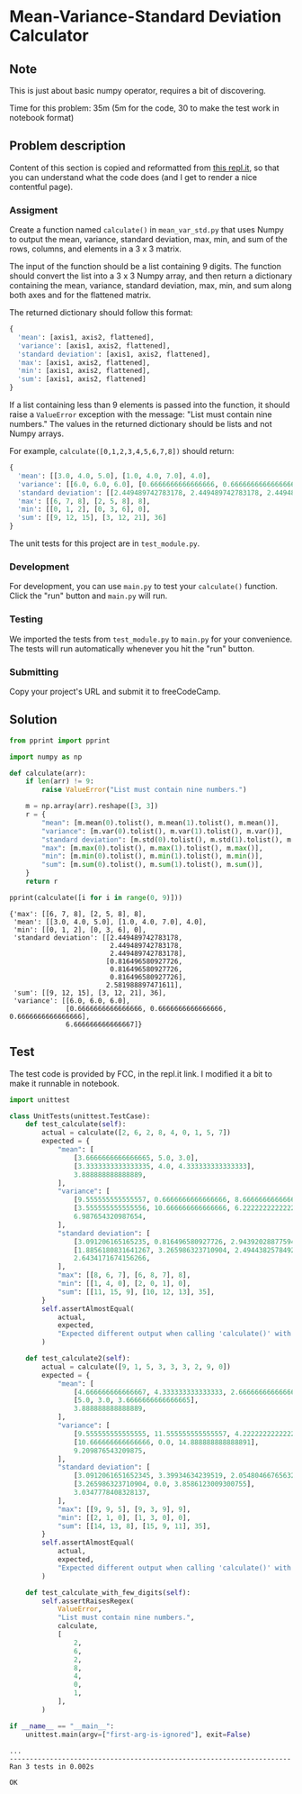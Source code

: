 # Mean-Variance-Standard Deviation Calculator

## Note

This is just about basic numpy operator, requires a bit of discovering.

Time for this problem: 35m (5m for the code, 30 to make the test work in
notebook format)

## Problem description

Content of this section is copied and reformatted from [this
repl.it](https://repl.it/github/freeCodeCamp/boilerplate-mean-variance-standard-deviation-calculator),
so that you can understand what the code does (and I get to render a nice
contentful page).

### Assigment

Create a function named `calculate()` in `mean_var_std.py` that uses Numpy to
output the mean, variance, standard deviation, max, min, and sum of the rows,
columns, and elements in a 3 x 3 matrix.

The input of the function should be a list containing 9 digits. The function
should convert the list into a 3 x 3 Numpy array, and then return a dictionary
containing the mean, variance, standard deviation, max, min, and sum along both
axes and for the flattened matrix.

The returned dictionary should follow this format:

```py
{
  'mean': [axis1, axis2, flattened],
  'variance': [axis1, axis2, flattened],
  'standard deviation': [axis1, axis2, flattened],
  'max': [axis1, axis2, flattened],
  'min': [axis1, axis2, flattened],
  'sum': [axis1, axis2, flattened]
}
```

If a list containing less than 9 elements is passed into the function, it
should raise a `ValueError` exception with the message: "List must contain
nine numbers." The values in the returned dictionary should be lists and not
Numpy arrays.

For example, `calculate([0,1,2,3,4,5,6,7,8])` should return:
```py
{
  'mean': [[3.0, 4.0, 5.0], [1.0, 4.0, 7.0], 4.0],
  'variance': [[6.0, 6.0, 6.0], [0.6666666666666666, 0.6666666666666666, 0.6666666666666666], 6.666666666666667],
  'standard deviation': [[2.449489742783178, 2.449489742783178, 2.449489742783178], [0.816496580927726, 0.816496580927726, 0.816496580927726], 2.581988897471611],
  'max': [[6, 7, 8], [2, 5, 8], 8],
  'min': [[0, 1, 2], [0, 3, 6], 0],
  'sum': [[9, 12, 15], [3, 12, 21], 36]
}
```

The unit tests for this project are in `test_module.py`.

### Development

For development, you can use `main.py` to test your `calculate()` function.
Click the "run" button and `main.py` will run.

### Testing

We imported the tests from `test_module.py` to `main.py` for your convenience.
The tests will run automatically whenever you hit the "run" button.

### Submitting

Copy your project's URL and submit it to freeCodeCamp.

## Solution


```python
from pprint import pprint
```


```python
import numpy as np
```


```python
def calculate(arr):
    if len(arr) != 9:
        raise ValueError("List must contain nine numbers.")

    m = np.array(arr).reshape([3, 3])
    r = {
        "mean": [m.mean(0).tolist(), m.mean(1).tolist(), m.mean()],
        "variance": [m.var(0).tolist(), m.var(1).tolist(), m.var()],
        "standard deviation": [m.std(0).tolist(), m.std(1).tolist(), m.std()],
        "max": [m.max(0).tolist(), m.max(1).tolist(), m.max()],
        "min": [m.min(0).tolist(), m.min(1).tolist(), m.min()],
        "sum": [m.sum(0).tolist(), m.sum(1).tolist(), m.sum()],
    }
    return r
```


```python
pprint(calculate([i for i in range(0, 9)]))
```

    {'max': [[6, 7, 8], [2, 5, 8], 8],
     'mean': [[3.0, 4.0, 5.0], [1.0, 4.0, 7.0], 4.0],
     'min': [[0, 1, 2], [0, 3, 6], 0],
     'standard deviation': [[2.449489742783178,
                             2.449489742783178,
                             2.449489742783178],
                            [0.816496580927726,
                             0.816496580927726,
                             0.816496580927726],
                            2.581988897471611],
     'sum': [[9, 12, 15], [3, 12, 21], 36],
     'variance': [[6.0, 6.0, 6.0],
                  [0.6666666666666666, 0.6666666666666666, 0.6666666666666666],
                  6.666666666666667]}


## Test

The test code is provided by FCC, in the repl.it link. I modified it a bit to
make it runnable in notebook.


```python
import unittest
```


```python
class UnitTests(unittest.TestCase):
    def test_calculate(self):
        actual = calculate([2, 6, 2, 8, 4, 0, 1, 5, 7])
        expected = {
            "mean": [
                [3.6666666666666665, 5.0, 3.0],
                [3.3333333333333335, 4.0, 4.333333333333333],
                3.888888888888889,
            ],
            "variance": [
                [9.555555555555557, 0.6666666666666666, 8.666666666666666],
                [3.555555555555556, 10.666666666666666, 6.222222222222221],
                6.987654320987654,
            ],
            "standard deviation": [
                [3.091206165165235, 0.816496580927726, 2.943920288775949],
                [1.8856180831641267, 3.265986323710904, 2.494438257849294],
                2.6434171674156266,
            ],
            "max": [[8, 6, 7], [6, 8, 7], 8],
            "min": [[1, 4, 0], [2, 0, 1], 0],
            "sum": [[11, 15, 9], [10, 12, 13], 35],
        }
        self.assertAlmostEqual(
            actual,
            expected,
            "Expected different output when calling 'calculate()' with '[2,6,2,8,4,0,1,5,7]'",
        )

    def test_calculate2(self):
        actual = calculate([9, 1, 5, 3, 3, 3, 2, 9, 0])
        expected = {
            "mean": [
                [4.666666666666667, 4.333333333333333, 2.6666666666666665],
                [5.0, 3.0, 3.6666666666666665],
                3.888888888888889,
            ],
            "variance": [
                [9.555555555555555, 11.555555555555557, 4.222222222222222],
                [10.666666666666666, 0.0, 14.888888888888891],
                9.209876543209875,
            ],
            "standard deviation": [
                [3.0912061651652345, 3.39934634239519, 2.0548046676563256],
                [3.265986323710904, 0.0, 3.8586123009300755],
                3.0347778408328137,
            ],
            "max": [[9, 9, 5], [9, 3, 9], 9],
            "min": [[2, 1, 0], [1, 3, 0], 0],
            "sum": [[14, 13, 8], [15, 9, 11], 35],
        }
        self.assertAlmostEqual(
            actual,
            expected,
            "Expected different output when calling 'calculate()' with '[9,1,5,3,3,3,2,9,0]'",
        )

    def test_calculate_with_few_digits(self):
        self.assertRaisesRegex(
            ValueError,
            "List must contain nine numbers.",
            calculate,
            [
                2,
                6,
                2,
                8,
                4,
                0,
                1,
            ],
        )
```


```python
if __name__ == "__main__":
    unittest.main(argv=["first-arg-is-ignored"], exit=False)
```

    ...
    ----------------------------------------------------------------------
    Ran 3 tests in 0.002s
    
    OK

